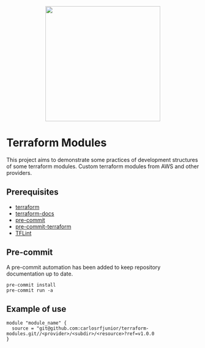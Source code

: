   <p align="center">
    <a href="https://github.com/carlosrfjunior/terraform-modules">
      <image src="https://raw.githubusercontent.com/carlosrfjunior/carlosrfjunior/main/assets/gopher-iron-man-flying.png" style="width: 300px;">
    </a>
  </p>

# Terraform Modules

This project aims to demonstrate some practices of development structures of some terraform modules.
Custom terraform modules from AWS and other providers.

## Prerequisites

- [terraform](https://developer.hashicorp.com/terraform/install?product_intent=terraform)
- [terraform-docs](https://terraform-docs.io/user-guide/installation/)
- [pre-commit](https://pre-commit.com/#install)
- [pre-commit-terraform](https://github.com/antonbabenko/pre-commit-terraform?tab=readme-ov-file)
- [TFLint](https://github.com/terraform-linters/tflint)

## Pre-commit

A pre-commit automation has been added to keep repository documentation up to date.

```shell
pre-commit install
pre-commit run -a
```

## Example of use

```hcl
module "module_name" {
  source = "git@github.com:carlosrfjunior/terraform-modules.git//<provider>/<subdir>/<resource>?ref=v1.0.0
}
```

